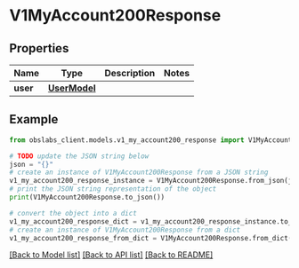 # V1MyAccount200Response


## Properties

Name | Type | Description | Notes
------------ | ------------- | ------------- | -------------
**user** | [**UserModel**](UserModel.md) |  | 

## Example

```python
from obslabs_client.models.v1_my_account200_response import V1MyAccount200Response

# TODO update the JSON string below
json = "{}"
# create an instance of V1MyAccount200Response from a JSON string
v1_my_account200_response_instance = V1MyAccount200Response.from_json(json)
# print the JSON string representation of the object
print(V1MyAccount200Response.to_json())

# convert the object into a dict
v1_my_account200_response_dict = v1_my_account200_response_instance.to_dict()
# create an instance of V1MyAccount200Response from a dict
v1_my_account200_response_from_dict = V1MyAccount200Response.from_dict(v1_my_account200_response_dict)
```
[[Back to Model list]](../README.md#documentation-for-models) [[Back to API list]](../README.md#documentation-for-api-endpoints) [[Back to README]](../README.md)


